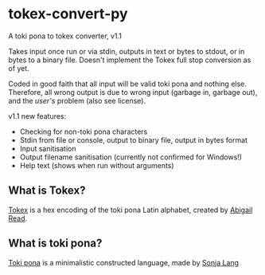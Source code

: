 # tokex-convert-py
A toki pona to tokex converter, v1.1

Takes input once run or via stdin, outputs in text or bytes to stdout, or in bytes to a binary file. Doesn't implement the Tokex full stop conversion as of yet.

Coded in good faith that all input will be valid toki pona and nothing else. Therefore, all wrong output is due to wrong input (garbage in, garbage out), and the _user's_ problem (also see license).

v1.1 new features:
- Checking for non-toki pona characters
- Stdin from file or console, output to binary file, output in bytes format
- Input sanitisation
- Output filename sanitisation (currently not confirmed for Windows!)
- Help text (shows when run without arguments)

## What is Tokex?
[Tokex](https://github.com/AbbyRead/Tokex/) is a hex encoding of the toki pona Latin alphabet, created by [Abigail Read](https://github.com/AbbyRead).

## What is toki pona?
[Toki pona](https://tokipona.org/) is a minimalistic constructed language, made by [Sonja Lang](https://lang.sg/)
